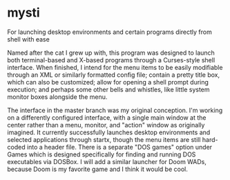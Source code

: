 # mysti
For launching desktop environments and certain programs directly from shell with ease

Named after the cat I grew up with, this program was designed to launch both terminal-based and X-based programs through a Curses-style shell interface.  When finished, I intend for the menu items to be easily modifiable through an XML or similarly formatted config file; contain a pretty title box, which can also be customized; allow for opening a shell prompt during execution; and perhaps some other bells and whistles, like little system monitor boxes alongside the menu.

The interface in the master branch was my original conception.  I'm working on a differently configured interface, with a single main window at the center rather than a menu, monitor, and "action" window as originally imagined.  It currently successfully launches desktop environments and selected applications through startx, though the menu items are still hard-coded into a header file.  There is a separate "DOS games" option under Games which is designed specifically for finding and running DOS executables via DOSBox.  I will add a similar launcher for Doom WADs, because Doom is my favorite game and I think it would be cool.
